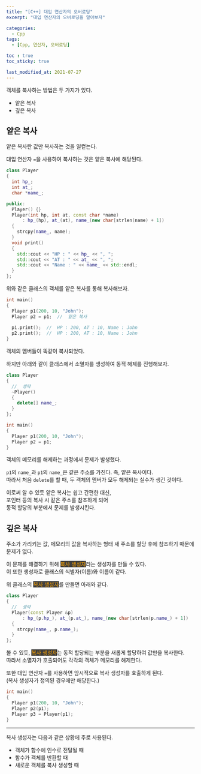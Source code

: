 ```yaml
---
title: "[C++] 대입 연산자의 오버로딩"
excerpt: "대입 연산자의 오버로딩을 알아보자"

categories:
  - Cpp
tags:
  - [Cpp, 연산자, 오버로딩]

toc : true
toc_sticky: true

last_modified_at: 2021-07-27
---
```


객체를 복사하는 방법은 두 가지가 있다.

* 얕은 복사
* 깊은 복사

## 얕은 복사

얕은 복사란 값만 복사하는 것을 일컫는다.

대입 연산자 `=`을 사용하여 복사하는 것은 얕은 복사에 해당된다.

```cpp
class Player
{
  int hp_;
  int at_;
  char *name_;

public:
  Player() {}
  Player(int hp, int at, const char *name)
      : hp_(hp), at_(at), name_(new char[strlen(name) + 1])
  {
    strcpy(name_, name);
  }
  void print()
  {
    std::cout << "HP : " << hp_ << ", ";
    std::cout << "AT : " << at_ << ", ";
    std::cout << "Name : " << name_ << std::endl;
  }
};
```

위와 같은 클래스의 객체를 얕은 복사를 통해 복사해보자.

```cpp
int main()
{
  Player p1(200, 10, "John");
  Player p2 = p1;  //  얕은 복사
  
  p1.print();  //  HP : 200, AT : 10, Name : John
  p2.print();  //  HP : 200, AT : 10, Name : John
}
```

객체의 멤버들이 똑같이 복사되었다.

하지만 아래와 같이 클래스에서 소멸자를 생성하여 동적 해제를 진행해보자.

```cpp
class Player
{
  //  생략
  ~Player()
  {
    delete[] name_;
  }
};

int main()
{
  Player p1(200, 10, "John");
  Player p2 = p1;
}
```

객체의 메모리를 해제하는 과정에서 문제가 발생했다.

`p1`의 `name_`과 `p1`의 `name_`은 같은 주소를 가진다. 즉, 얕은 복사이다.   
따라서 처음 `delete`를 할 때, 두 객체의 멤버가 모두 해제되는 실수가 생긴 것이다.

이로써 알 수 있듯 얕은 복사는 쉽고 간편한 대신,   
포인터 등의 복사 시 같은 주소를 참조하게 되어   
동적 할당의 부분에서 문제를 발생시킨다.

## 깊은 복사

주소가 가리키는 값, 메모리의 값을 복사하는 형태
새 주소를 할당 후에 참조하기 때문에 문제가 없다.

이 문제를 해결하기 위해 <mark style="background-color: #3e3e3e; color: orange;">복사 생성자</mark>라는 생성자를 만들 수 있다.   
이 또한 생성자로 클래스의 식별자(이름)와 이름이 같다.

위 클래스의 <mark style="background-color: #3e3e3e; color: orange;">복사 생성자</mark>를 만들면 아래와 같다.

```cpp
class Player
{
  //  생략
  Player(const Player &p)
      : hp_(p.hp_), at_(p.at_), name_(new char[strlen(p.name_) + 1])
  {
    strcpy(name_, p.name_);
  }
};
```

볼 수 있듯, <mark style="background-color: #3e3e3e; color: orange;">복사 생성자</mark>는 동적 할당되는 부분을 새롭게 할당하여 값만을 복사한다.   
따라서 소멸자가 호출되어도 각각의 객체가 메모리를 해제한다.

또한 대입 연산자 `=`를 사용하면 암시적으로 복사 생성자를 호출하게 된다.   
(복사 생성자가 정의된 경우에만 해당한다.)

```cpp
int main()
{
  Player p1(200, 10, "John");
  Player p2(p1);
  Player p3 = Player(p1);
}
```

___

복사 생성자는 다음과 같은 상황에 주로 사용된다.

* 객체가 함수에 인수로 전달될 때
* 함수가 객체를 반환할 때
* 새로운 객체를 복사 생성할 때
